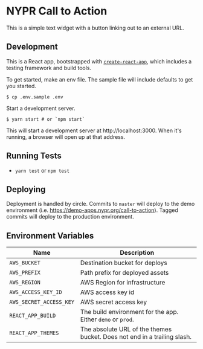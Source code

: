 # NYPR Call to Action

This is a simple text widget with a button linking out to an external URL.

## Development

This is a React app, bootstrapped with [`create-react-app`](https://github.com/facebookincubator/create-react-app), which includes a testing framework and build tools.

To get started, make an env file. The sample file will include defaults to get you started.
```
$ cp .env.sample .env
```

Start a development server.
```
$ yarn start # or `npm start`
```
This will start a development server at http://localhost:3000. When it's running, a browser will open up at that address.

## Running Tests

* `yarn test` or `npm test`

## Deploying

Deployment is handled by circle. Commits to `master` will deploy to the demo environment (i.e. https://demo-apps.nypr.org/call-to-action). Tagged commits will deploy to the production environment.

## Environment Variables

Name | Description
--- |  ---
`AWS_BUCKET` | Destination bucket for deploys
`AWS_PREFIX` | Path prefix for deployed assets
`AWS_REGION` | AWS Region for infrastructure
`AWS_ACCESS_KEY_ID` | AWS access key id
`AWS_SECRET_ACCESS_KEY` | AWS secret access key
`REACT_APP_BUILD` | The build environment for the app. Either `demo` or `prod`.
`REACT_APP_THEMES` | The absolute URL of the themes bucket. Does not end in a trailing slash.
